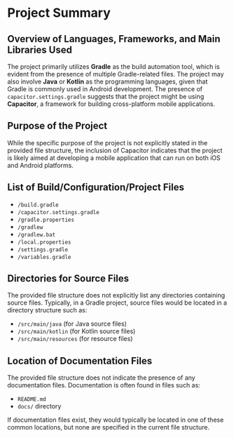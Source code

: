 # Project Summary

## Overview of Languages, Frameworks, and Main Libraries Used
The project primarily utilizes **Gradle** as the build automation tool, which is evident from the presence of multiple Gradle-related files. The project may also involve **Java** or **Kotlin** as the programming languages, given that Gradle is commonly used in Android development. The presence of `capacitor.settings.gradle` suggests that the project might be using **Capacitor**, a framework for building cross-platform mobile applications.

## Purpose of the Project
While the specific purpose of the project is not explicitly stated in the provided file structure, the inclusion of Capacitor indicates that the project is likely aimed at developing a mobile application that can run on both iOS and Android platforms.

## List of Build/Configuration/Project Files
- `/build.gradle`
- `/capacitor.settings.gradle`
- `/gradle.properties`
- `/gradlew`
- `/gradlew.bat`
- `/local.properties`
- `/settings.gradle`
- `/variables.gradle`

## Directories for Source Files
The provided file structure does not explicitly list any directories containing source files. Typically, in a Gradle project, source files would be located in a directory structure such as:
- `/src/main/java` (for Java source files)
- `/src/main/kotlin` (for Kotlin source files)
- `/src/main/resources` (for resource files)

## Location of Documentation Files
The provided file structure does not indicate the presence of any documentation files. Documentation is often found in files such as:
- `README.md`
- `docs/` directory

If documentation files exist, they would typically be located in one of these common locations, but none are specified in the current file structure.